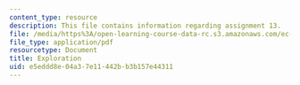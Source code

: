 ```yaml
---
content_type: resource
description: This file contains information regarding assignment 13.
file: /media/https%3A/open-learning-course-data-rc.s3.amazonaws.com/ec-050-recreate-experiments-from-history-inform-the-future-from-the-past-galileo-january-iap-2010/e5eddd8e04a37e11442bb3b157e44311_MITEC_050IAP10_assn13.pdf
file_type: application/pdf
resourcetype: Document
title: Exploration
uid: e5eddd8e-04a3-7e11-442b-b3b157e44311
---
```

